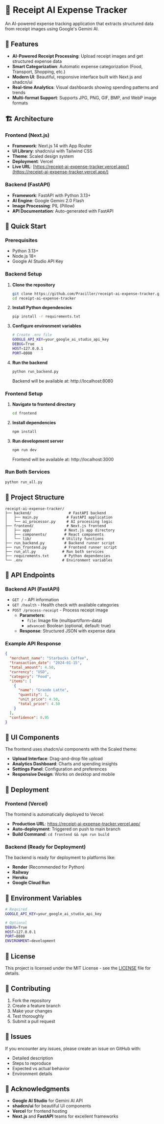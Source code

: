 # 🧾 Receipt AI Expense Tracker

An AI-powered expense tracking application that extracts structured data from receipt images using Google's Gemini AI.

## 🌟 Features

- **AI-Powered Receipt Processing**: Upload receipt images and get structured expense data
- **Smart Categorization**: Automatic expense categorization (Food, Transport, Shopping, etc.)
- **Modern UI**: Beautiful, responsive interface built with Next.js and shadcn/ui
- **Real-time Analytics**: Visual dashboards showing spending patterns and trends
- **Multi-format Support**: Supports JPG, PNG, GIF, BMP, and WebP image formats

## 🏗️ Architecture

### Frontend (Next.js)
- **Framework**: Next.js 14 with App Router
- **UI Library**: shadcn/ui with Tailwind CSS
- **Theme**: Scaled design system
- **Deployment**: Vercel
- **Live URL**: [https://receipt-ai-expense-tracker.vercel.app/](https://receipt-ai-expense-tracker.vercel.app/)

### Backend (FastAPI)
- **Framework**: FastAPI with Python 3.13+
- **AI Engine**: Google Gemini 2.0 Flash
- **Image Processing**: PIL (Pillow)
- **API Documentation**: Auto-generated with FastAPI

## 🚀 Quick Start

### Prerequisites
- Python 3.13+
- Node.js 18+
- Google AI Studio API Key

### Backend Setup

1. **Clone the repository**
   ```bash
   git clone https://github.com/Praciller/receipt-ai-expense-tracker.git
   cd receipt-ai-expense-tracker
   ```

2. **Install Python dependencies**
   ```bash
   pip install -r requirements.txt
   ```

3. **Configure environment variables**
   ```bash
   # Create .env file
   GOOGLE_API_KEY=your_google_ai_studio_api_key
   DEBUG=True
   HOST=127.0.0.1
   PORT=8080
   ```

4. **Run the backend**
   ```bash
   python run_backend.py
   ```
   Backend will be available at: http://localhost:8080

### Frontend Setup

1. **Navigate to frontend directory**
   ```bash
   cd frontend
   ```

2. **Install dependencies**
   ```bash
   npm install
   ```

3. **Run development server**
   ```bash
   npm run dev
   ```
   Frontend will be available at: http://localhost:3000

### Run Both Services
```bash
python run_all.py
```

## 📁 Project Structure

```
receipt-ai-expense-tracker/
├── backend/                 # FastAPI backend
│   ├── main.py             # FastAPI application
│   └── ai_processor.py     # AI processing logic
├── frontend/               # Next.js frontend
│   ├── app/               # Next.js app directory
│   ├── components/        # React components
│   └── lib/              # Utility functions
├── run_backend.py         # Backend runner script
├── run_frontend.py        # Frontend runner script
├── run_all.py            # Run both services
├── requirements.txt       # Python dependencies
└── .env                  # Environment variables
```

## 🔧 API Endpoints

### Backend API (FastAPI)

- `GET /` - API information
- `GET /health` - Health check with available categories
- `POST /process-receipt` - Process receipt image
  - **Parameters**: 
    - `file`: Image file (multipart/form-data)
    - `advanced`: Boolean (optional, default: true)
  - **Response**: Structured JSON with expense data

### Example API Response
```json
{
  "merchant_name": "Starbucks Coffee",
  "transaction_date": "2024-01-15",
  "total_amount": 4.50,
  "currency": "USD",
  "category": "Food",
  "items": [
    {
      "name": "Grande Latte",
      "quantity": 1,
      "unit_price": 4.50,
      "total_price": 4.50
    }
  ],
  "confidence": 0.95
}
```

## 🎨 UI Components

The frontend uses shadcn/ui components with the Scaled theme:
- **Upload Interface**: Drag-and-drop file upload
- **Analytics Dashboard**: Charts and spending insights
- **Settings Panel**: Configuration and preferences
- **Responsive Design**: Works on desktop and mobile

## 🚀 Deployment

### Frontend (Vercel)
The frontend is automatically deployed to Vercel:
- **Production URL**: https://receipt-ai-expense-tracker.vercel.app/
- **Auto-deployment**: Triggered on push to main branch
- **Build Command**: `cd frontend && npm run build`

### Backend (Ready for Deployment)
The backend is ready for deployment to platforms like:
- **Render** (Recommended for Python)
- **Railway**
- **Heroku**
- **Google Cloud Run**

## 🔑 Environment Variables

```bash
# Required
GOOGLE_API_KEY=your_google_ai_studio_api_key

# Optional
DEBUG=True
HOST=127.0.0.1
PORT=8080
ENVIRONMENT=development
```

## 📝 License

This project is licensed under the MIT License - see the [LICENSE](LICENSE) file for details.

## 🤝 Contributing

1. Fork the repository
2. Create a feature branch
3. Make your changes
4. Test thoroughly
5. Submit a pull request

## 🐛 Issues

If you encounter any issues, please create an issue on GitHub with:
- Detailed description
- Steps to reproduce
- Expected vs actual behavior
- Environment details

## 🙏 Acknowledgments

- **Google AI Studio** for Gemini AI API
- **shadcn/ui** for beautiful UI components
- **Vercel** for frontend hosting
- **Next.js** and **FastAPI** teams for excellent frameworks
